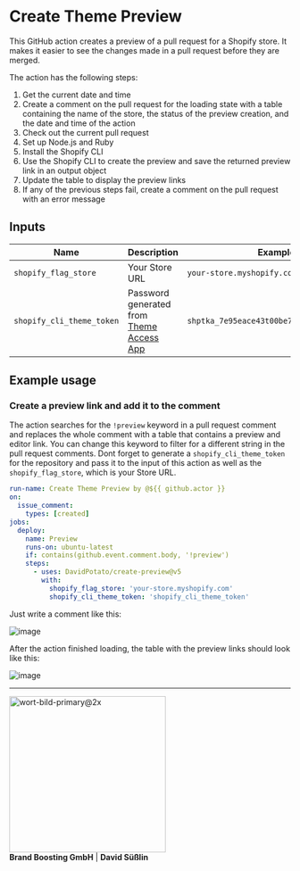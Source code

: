 # Create Theme Preview

This GitHub action creates a preview of a pull request for a Shopify store. It makes it easier to see the changes made in a pull request before they are merged.

The action has the following steps:

1. Get the current date and time
2. Create a comment on the pull request for the loading state with a table containing the name of the store, the status of the preview creation, and the date and time of the action
3. Check out the current pull request
4. Set up Node.js and Ruby
5. Install the Shopify CLI
6. Use the Shopify CLI to create the preview and save the returned preview link in an output object
7. Update the table to display the preview links
8. If any of the previous steps fail, create a comment on the pull request with an error message


## Inputs
| Name | Description | Example |
| ---- | ----------- | ------- |
| `shopify_flag_store` | Your Store URL | `your-store.myshopify.com` | 
| `shopify_cli_theme_token` | Password generated from [Theme Access App](https://shopify.dev/themes/tools/theme-access) | `shptka_7e95eace43t00be7f9f8612325212805` |


## Example usage

### Create a preview link and add it to the comment
The action searches for the `!preview` keyword in a pull request comment and replaces the whole comment with a table that contains a preview and editor link. You can change this keyword to filter for a different string in the pull request comments.
Dont forget to generate a `shopify_cli_theme_token` for the repository and pass it to the input of this action as well as the `shopify_flag_store`, which is your Store URL. 

```yaml
run-name: Create Theme Preview by @${{ github.actor }}
on:
  issue_comment:      
    types: [created]    
jobs:                   
  deploy:
    name: Preview
    runs-on: ubuntu-latest
    if: contains(github.event.comment.body, '!preview')
    steps:
      - uses: DavidPotato/create-preview@v5
        with:
          shopify_flag_store: 'your-store.myshopify.com'
          shopify_cli_theme_token: 'shopify_cli_theme_token'
```
<p>Just write a comment like this:</p>

![image](https://user-images.githubusercontent.com/77160493/206173680-5e960d83-807d-4205-9d25-b962e6a30091.png)

<p>After the action finished loading, the table with the preview links should look like this:</p>

![image](https://user-images.githubusercontent.com/77160493/206173320-c68ae50a-5afa-48d7-bb70-690612cd1d58.png)

---
<div style="display: inline">
  <img width="280" alt="wort-bild-primary@2x" src="https://user-images.githubusercontent.com/77160493/206194969-10dc2ed8-476d-4639-865e-75c9028109a4.png">
  <div>
    <b>Brand Boosting GmbH</b> |
    <b>David Süßlin</b>
  </div>
</div>
